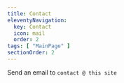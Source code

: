 ```yaml
---
title: Contact
eleventyNavigation:
  key: Contact
  icon: mail
  order: 2
tags: [ "MainPage" ]
sectionOrder: 2
---
```


Send an email to `contact @ this site`

